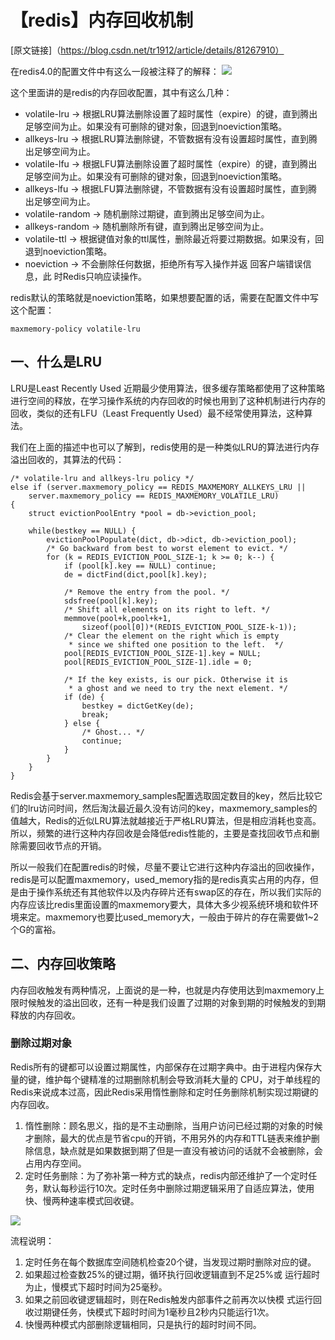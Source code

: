 # 【redis】内存回收机制

[原文链接]（https://blog.csdn.net/tr1912/article/details/81267910）

在redis4.0的配置文件中有这么一段被注释了的解释：
![](https://img-blog.csdn.net/20180729092259245?watermark/2/text/aHR0cHM6Ly9ibG9nLmNzZG4ubmV0L3RyMTkxMg==/font/5a6L5L2T/fontsize/400/fill/I0JBQkFCMA==/dissolve/70)

这个里面讲的是redis的内存回收配置，其中有这么几种：

- volatile-lru -> 根据LRU算法删除设置了超时属性（expire）的键，直到腾出足够空间为止。如果没有可删除的键对象，回退到noeviction策略。
- allkeys-lru -> 根据LRU算法删除键，不管数据有没有设置超时属性，直到腾出足够空间为止。
- volatile-lfu -> 根据LFU算法删除设置了超时属性（expire）的键，直到腾出足够空间为止。如果没有可删除的键对象，回退到noeviction策略。
- allkeys-lfu -> 根据LFU算法删除键，不管数据有没有设置超时属性，直到腾出足够空间为止。
- volatile-random -> 随机删除过期键，直到腾出足够空间为止。
- allkeys-random -> 随机删除所有键，直到腾出足够空间为止。
- volatile-ttl -> 根据键值对象的ttl属性，删除最近将要过期数据。如果没有，回退到noeviction策略。
- noeviction -> 不会删除任何数据，拒绝所有写入操作并返 回客户端错误信息，此 时Redis只响应读操作。

redis默认的策略就是noeviction策略，如果想要配置的话，需要在配置文件中写这个配置：

	maxmemory-policy volatile-lru

## 一、什么是LRU

LRU是Least Recently Used 近期最少使用算法，很多缓存策略都使用了这种策略进行空间的释放，在学习操作系统的内存回收的时候也用到了这种机制进行内存的回收，类似的还有LFU（Least Frequently Used）最不经常使用算法，这种算法。

我们在上面的描述中也可以了解到，redis使用的是一种类似LRU的算法进行内存溢出回收的，其算法的代码：


	/* volatile-lru and allkeys-lru policy */
	else if (server.maxmemory_policy == REDIS_MAXMEMORY_ALLKEYS_LRU ||
		server.maxmemory_policy == REDIS_MAXMEMORY_VOLATILE_LRU)
	{
		struct evictionPoolEntry *pool = db->eviction_pool;
	 
		while(bestkey == NULL) {
			evictionPoolPopulate(dict, db->dict, db->eviction_pool);
			/* Go backward from best to worst element to evict. */
			for (k = REDIS_EVICTION_POOL_SIZE-1; k >= 0; k--) {
				if (pool[k].key == NULL) continue;
				de = dictFind(dict,pool[k].key);
	 
				/* Remove the entry from the pool. */
				sdsfree(pool[k].key);
				/* Shift all elements on its right to left. */
				memmove(pool+k,pool+k+1,
					sizeof(pool[0])*(REDIS_EVICTION_POOL_SIZE-k-1));
				/* Clear the element on the right which is empty
				 * since we shifted one position to the left.  */
				pool[REDIS_EVICTION_POOL_SIZE-1].key = NULL;
				pool[REDIS_EVICTION_POOL_SIZE-1].idle = 0;
	 
				/* If the key exists, is our pick. Otherwise it is
				 * a ghost and we need to try the next element. */
				if (de) {
					bestkey = dictGetKey(de);
					break;
				} else {
					/* Ghost... */
					continue;
				}
			}
		}
	}

Redis会基于server.maxmemory_samples配置选取固定数目的key，然后比较它们的lru访问时间，然后淘汰最近最久没有访问的key，maxmemory_samples的值越大，Redis的近似LRU算法就越接近于严格LRU算法，但是相应消耗也变高。所以，频繁的进行这种内存回收是会降低redis性能的，主要是查找回收节点和删除需要回收节点的开销。

所以一般我们在配置redis的时候，尽量不要让它进行这种内存溢出的回收操作，redis是可以配置maxmemory，used_memory指的是redis真实占用的内存，但是由于操作系统还有其他软件以及内存碎片还有swap区的存在，所以我们实际的内存应该比redis里面设置的maxmemory要大，具体大多少视系统环境和软件环境来定。maxmemory也要比used_memory大，一般由于碎片的存在需要做1~2个G的富裕。

## 二、内存回收策略

内存回收触发有两种情况，上面说的是一种，也就是内存使用达到maxmemory上限时候触发的溢出回收，还有一种是我们设置了过期的对象到期的时候触发的到期释放的内存回收。

### 删除过期对象

Redis所有的键都可以设置过期属性，内部保存在过期字典中。由于进程内保存大量的键，维护每个键精准的过期删除机制会导致消耗大量的 CPU，对于单线程的Redis来说成本过高，因此Redis采用惰性删除和定时任务删除机制实现过期键的内存回收。

1. 惰性删除：顾名思义，指的是不主动删除，当用户访问已经过期的对象的时候才删除，最大的优点是节省cpu的开销，不用另外的内存和TTL链表来维护删除信息，缺点就是如果数据到期了但是一直没有被访问的话就不会被删除，会占用内存空间。
1. 定时任务删除：为了弥补第一种方式的缺点，redis内部还维护了一个定时任务，默认每秒运行10次。定时任务中删除过期逻辑采用了自适应算法，使用快、慢两种速率模式回收键。

![](https://img-blog.csdn.net/2018072910094364?watermark/2/text/aHR0cHM6Ly9ibG9nLmNzZG4ubmV0L3RyMTkxMg==/font/5a6L5L2T/fontsize/400/fill/I0JBQkFCMA==/dissolve/70)

流程说明：

1. 定时任务在每个数据库空间随机检查20个键，当发现过期时删除对应的键。
1. 如果超过检查数25%的键过期，循环执行回收逻辑直到不足25%或 运行超时为止，慢模式下超时时间为25毫秒。
1. 如果之前回收键逻辑超时，则在Redis触发内部事件之前再次以快模 式运行回收过期键任务，快模式下超时时间为1毫秒且2秒内只能运行1次。
1. 快慢两种模式内部删除逻辑相同，只是执行的超时时间不同。